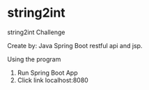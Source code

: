 # string2int
string2int Challenge

Create by: Java Spring Boot restful api and jsp.

Using the program
 1. Run Spring Boot App
 2. Click link localhost:8080
